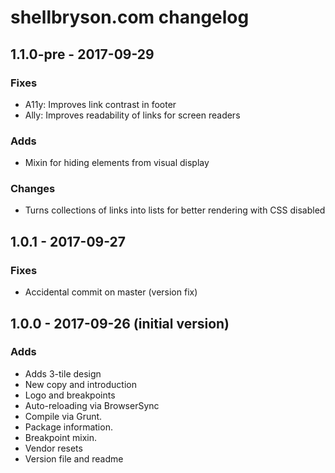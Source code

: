 # shellbryson.com changelog

## 1.1.0-pre - 2017-09-29

### Fixes

- A11y: Improves link contrast in footer
- Ally: Improves readability of links for screen readers

### Adds

- Mixin for hiding elements from visual display

### Changes

- Turns collections of links into lists for better rendering with CSS disabled

## 1.0.1 - 2017-09-27

### Fixes

- Accidental commit on master (version fix)

## 1.0.0 - 2017-09-26 (initial version)

### Adds

- Adds 3-tile design
- New copy and introduction
- Logo and breakpoints
- Auto-reloading via BrowserSync
- Compile via Grunt.
- Package information.
- Breakpoint mixin.
- Vendor resets
- Version file and readme
